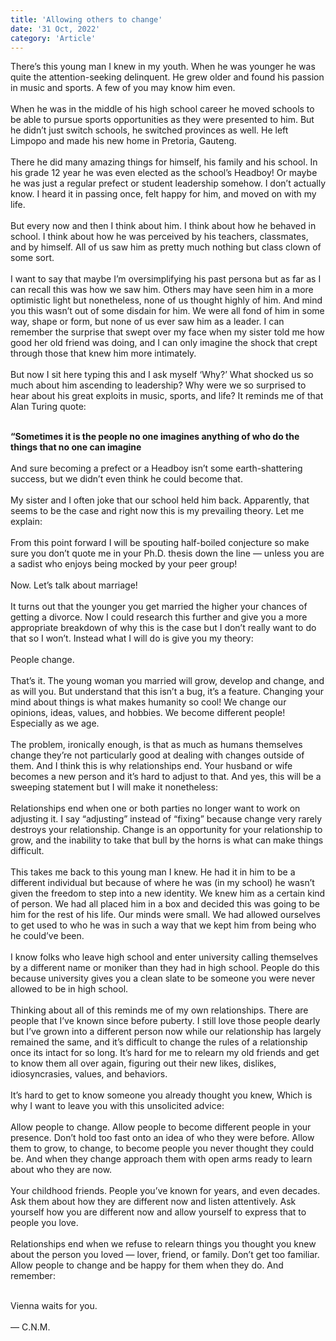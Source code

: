 ```yaml
--- 
title: 'Allowing others to change'
date: '31 Oct, 2022'
category: 'Article'
--- 
```

There’s this young man I knew in my youth. When he was younger he was quite the attention-seeking delinquent. He grew older and found his passion in music and sports. A few of you may know him even.  
<br>
When he was in the middle of his high school career he moved schools to be able to pursue sports opportunities as they were presented to him. But he didn’t just switch schools, he switched provinces as well. He left Limpopo and made his new home in Pretoria, Gauteng.  
<br>
There he did many amazing things for himself, his family and his school. In his grade 12 year he was even elected as the school’s Headboy! Or maybe he was just a regular prefect or student leadership somehow. I don’t actually know. I heard it in passing once, felt happy for him, and moved on with my life.  
<br>
But every now and then I think about him. I think about how he behaved in school. I think about how he was perceived by his teachers, classmates, and by himself. All of us saw him as pretty much nothing but class clown of some sort.  
<br>
I want to say that maybe I’m oversimplifying his past persona but as far as I can recall this was how we saw him. Others may have seen him in a more optimistic light but nonetheless, none of us thought highly of him. And mind you this wasn’t out of some disdain for him. We were all fond of him in some way, shape or form, but none of us ever saw him as a leader. I can remember the surprise that swept over my face when my sister told me how good her old friend was doing, and I can only imagine the shock that crept through those that knew him more intimately.  
<br>
But now I sit here typing this and I ask myself ‘Why?’ What shocked us so much about him ascending to leadership? Why were we so surprised to hear about his great exploits in music, sports, and life? It reminds me of that Alan Turing quote:  
<br>  

>>
__“Sometimes it is the people no one imagines anything of who do the things that no one can imagine__
<br>  
And sure becoming a prefect or a Headboy isn’t some earth-shattering success, but we didn’t even think he could become that.  
<br>
My sister and I often joke that our school held him back. Apparently, that seems to be the case and right now this is my prevailing theory. Let me explain:  
<br>
From this point forward I will be spouting half-boiled conjecture so make sure you don’t quote me in your Ph.D. thesis down the line — unless you are a sadist who enjoys being mocked by your peer group!  
<br>
Now. Let’s talk about marriage!  
<br>
It turns out that the younger you get married the higher your chances of getting a divorce. Now I could research this further and give you a more appropriate breakdown of why this is the case but I don’t really want to do that so I won’t. Instead what I will do is give you my theory:  
<br>
People change.  
<br>
That’s it. The young woman you married will grow, develop and change, and as will you. But understand that this isn’t a bug, it’s a feature. Changing your mind about things is what makes humanity so cool! We change our opinions, ideas, values, and hobbies. We become different people! Especially as we age.  
<br>
The problem, ironically enough, is that as much as humans themselves change they’re not particularly good at dealing with changes outside of them. And I think this is why relationships end. Your husband or wife becomes a new person and it’s hard to adjust to that. And yes, this will be a sweeping statement but I will make it nonetheless:  
<br>
Relationships end when one or both parties no longer want to work on adjusting it. I say “adjusting” instead of “fixing” because change very rarely destroys your relationship. Change is an opportunity for your relationship to grow, and the inability to take that bull by the horns is what can make things difficult.  
<br>
This takes me back to this young man I knew. He had it in him to be a different individual but because of where he was (in my school) he wasn’t given the freedom to step into a new identity. We knew him as a certain kind of person. We had all placed him in a box and decided this was going to be him for the rest of his life. Our minds were small. We had allowed ourselves to get used to who he was in such a way that we kept him from being who he could’ve been.  
<br>
I know folks who leave high school and enter university calling themselves by a different name or moniker than they had in high school. People do this because university gives you a clean slate to be someone you were never allowed to be in high school.  
<br>
Thinking about all of this reminds me of my own relationships. There are people that I’ve known since before puberty. I still love those people dearly but I’ve grown into a different person now while our relationship has largely remained the same, and it’s difficult to change the rules of a relationship once its intact for so long. It’s hard for me to relearn my old friends and get to know them all over again, figuring out their new likes, dislikes, idiosyncrasies, values, and behaviors.  
<br>
It’s hard to get to know someone you already thought you knew, Which is why I want to leave you with this unsolicited advice:  
<br>
Allow people to change. Allow people to become different people in your presence. Don’t hold too fast onto an idea of who they were before. Allow them to grow, to change, to become people you never thought they could be. And when they change approach them with open arms ready to learn about who they are now.  
<br>
Your childhood friends. People you’ve known for years, and even decades. Ask them about how they are different now and listen attentively. Ask yourself how you are different now and allow yourself to express that to people you love.  
<br>
Relationships end when we refuse to relearn things you thought you knew about the person you loved — lover, friend, or family. Don’t get too familiar. Allow people to change and be happy for them when they do. And remember:  
<br>

Vienna waits for you.  
<br>
— C.N.M.